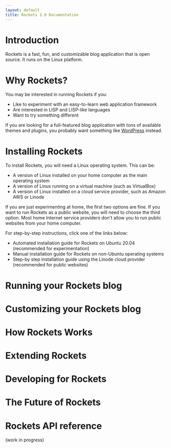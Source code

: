 ```yaml
---
layout: default
title: Rockets 2.0 Documentation
---
```


# Introduction

Rockets is a fast, fun, and customizable blog application that is open source. It runs on the Linux platform.

# Why Rockets?

You may be interested in running Rockets if you:

* Like to experiment with an easy-to-learn web application framework
* Are interested in LISP and LISP-like languages
* Want to try something different

If you are looking for a full-featured blog application with tons of available themes and plugins, you probably want something like 
[WordPress](wordpress.org) instead.

# Installing Rockets

To install Rockets, you will need a Linux operating system. This can be:

* A version of Linux installed on your home computer as the main operating system
* A version of Linux running on a virtual machine (such as VirtualBox)
* A version of Linux installed on a cloud service provider, such as Amazon AWS or Linode

If you are just experimenting at home, the first two options are fine. If you want to run Rockets as a public website, you will need to 
choose the third option. Most home Internet service providers don't allow you to run public websites from your home computer.

For step-by-step instructions, click one of the links below:

* Automated installation guide for Rockets on Ubuntu 20.04 (recommended for experimentation)
* Manual installation guide for Rockets on non-Ubuntu operating systems 
* Step-by step installation guide using the Linode cloud provider (recommended for public websites)


# Running your Rockets blog

# Customizing your Rockets blog

# How Rockets Works

# Extending Rockets

# Developing for Rockets

# The Future of Rockets

# Rockets API reference

(work in progress)

